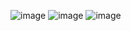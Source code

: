 ![image](https://github.com/user-attachments/assets/3fe90ffb-61ed-47b8-b040-87eb88685f97)
![image](https://github.com/user-attachments/assets/5348d857-4234-420e-ae9c-edf11b76494c)
![image](https://github.com/user-attachments/assets/2f64d5e8-f1f0-49af-bde6-063acec979a7)
